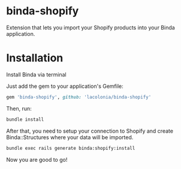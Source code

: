 # binda-shopify
Extension that lets you import your Shopify products into your Binda application.

# Installation

Install Binda via terminal

Just add the gem to your application's Gemfile:

```ruby
gem 'binda-shopify', github: 'lacolonia/binda-shopify'
```

Then, run:

```bash
bundle install
```

After that, you need to setup your connection to Shopify and create Binda::Structures where your data will be imported.

```bash
bundle exec rails generate binda:shopify:install
```

Now you are good to go!
